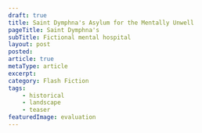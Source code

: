 ```yaml
---
draft: true
title: Saint Dymphna's Asylum for the Mentally Unwell
pageTitle: Saint Dymphna's
subTitle: Fictional mental hospital
layout: post
posted:
article: true
metaType: article
excerpt:
category: Flash Fiction
tags:
    - historical
    - landscape
    - teaser
featuredImage: evaluation
---
```


